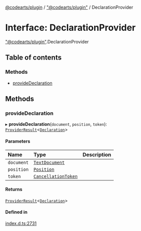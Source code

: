 [@codearts/plugin](../README.md) / ["@codearts/plugin"](../modules/_codearts_plugin_.md) / DeclarationProvider

# Interface: DeclarationProvider

["@codearts/plugin"](../modules/_codearts_plugin_.md).DeclarationProvider

## Table of contents

### Methods

- [provideDeclaration](codearts_plugin_.DeclarationProvider.md#providedeclaration)

## Methods

### provideDeclaration

▸ **provideDeclaration**(`document`, `position`, `token`): [`ProviderResult`](../modules/_codearts_plugin_.md#providerresult)<[`Declaration`](../modules/_codearts_plugin_.md#declaration)\>

#### Parameters

| Name | Type | Description |
| :------ | :------ | :------ |
| `document` | [`TextDocument`](codearts_plugin_.TextDocument.md) |  |
| `position` | [`Position`](../classes/codearts_plugin_.Position.md) |  |
| `token` | [`CancellationToken`](codearts_plugin_.CancellationToken.md) |  |

#### Returns

[`ProviderResult`](../modules/_codearts_plugin_.md#providerresult)<[`Declaration`](../modules/_codearts_plugin_.md#declaration)\>

#### Defined in

[index.d.ts:2731](https://github.com/huaweicloud/cloudide-plugin-api/blob/203b986/index.d.ts#L2731)
